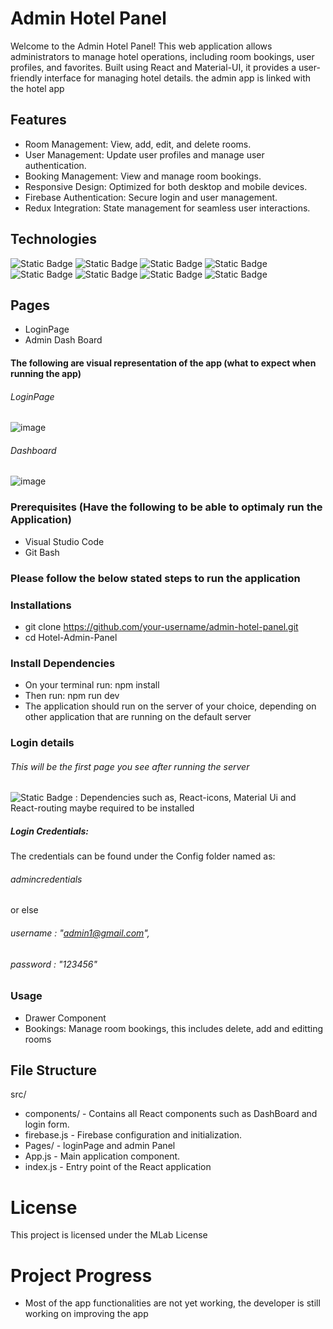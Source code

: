 # Admin Hotel Panel
Welcome to the Admin Hotel Panel! This web application allows administrators to manage hotel operations, including room bookings, user profiles, and favorites. Built using React and Material-UI, it provides a user-friendly interface for managing hotel details.
the admin app is linked with the hotel app

## Features
- Room Management: View, add, edit, and delete rooms.
- User Management: Update user profiles and manage user authentication.
- Booking Management: View and manage room bookings.
- Responsive Design: Optimized for both desktop and mobile devices.
- Firebase Authentication: Secure login and user management.
- Redux Integration: State management for seamless user interactions.

## Technologies
 ![Static Badge](https://img.shields.io/badge/React-JS-blue)
 ![Static Badge](https://img.shields.io/badge/Material-UI-blue)
 ![Static Badge](https://img.shields.io/badge/Firebase-orange)
 ![Static Badge](https://img.shields.io/badge/React-icons-red)
![Static Badge](https://img.shields.io/badge/React-Router-red)
![Static Badge](https://img.shields.io/badge/%40Emotion%2FReact-blue)
![Static Badge](https://img.shields.io/badge/Noje-Js-green)
![Static Badge](https://img.shields.io/badge/react-vite-pink)


## Pages
- LoginPage
- Admin Dash Board

#### The following are visual representation of the app (what to expect when running the app)
###### LoginPage
![image](https://github.com/user-attachments/assets/98f82dd2-6d04-4e6f-b3e6-50439a73f37d)

###### Dashboard
![image](https://github.com/user-attachments/assets/9636bf60-e11e-468e-960d-ed499d0fcfe7)


### Prerequisites (Have the following to be able to optimaly run the Application)
- Visual Studio Code
- Git Bash

### Please follow the below stated steps to run the application

### Installations
- git clone https://github.com/your-username/admin-hotel-panel.git
- cd Hotel-Admin-Panel

### Install Dependencies
- On your terminal run: npm install
- Then run: npm run dev
- The application should run on the server of your choice, depending on other application that are running on the default server
  
### Login details 
###### This will be the first page you see after running the server
![Static Badge](https://img.shields.io/badge/NOTE!-red?style=flat) : Dependencies such as, React-icons, Material Ui and React-routing maybe required to be installed

##### Login Credentials: 
The credentials can be found under the Config folder named as:
###### admincredentials 
or else  
###### username : "admin1@gmail.com",
###### password : "123456"

### Usage
- Drawer Component
- Bookings: Manage room bookings, this includes delete, add and editting rooms

## File Structure
src/
- components/ - Contains all React components such as DashBoard and login form.
- firebase.js - Firebase configuration and initialization.
- Pages/ - loginPage and admin Panel
- App.js - Main application component.
- index.js - Entry point of the React application

# License
This project is licensed under the MLab License 

# Project Progress
- Most of the app functionalities are not yet working, the developer is still working on improving the app
